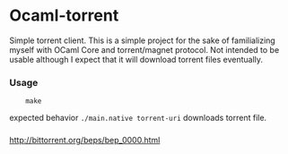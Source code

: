 # Ocaml-torrent

Simple torrent client. This is a simple project for the sake of familializing
myself with OCaml Core and torrent/magnet protocol. Not intended to be usable 
although I expect that it will download torrent files eventually.

### Usage

        make

expected behavior `./main.native torrent-uri` downloads torrent file.

###

http://bittorrent.org/beps/bep_0000.html

